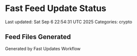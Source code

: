 # Fast Feed Update Status
Last updated: Sat Sep  6 22:54:31 UTC 2025
Categories: crypto

## Feed Files Generated

Generated by Fast Updates Workflow
